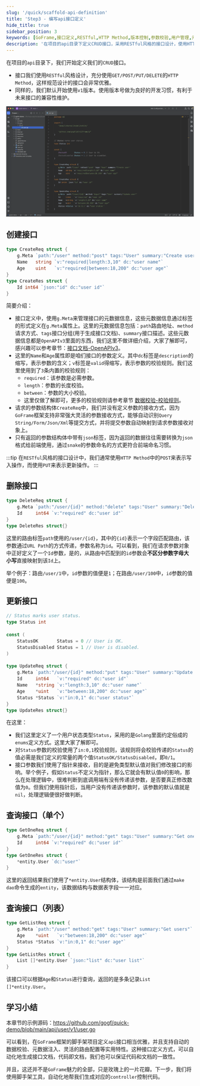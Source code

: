 ```yaml
---
slug: '/quick/scaffold-api-definition'
title: 'Step3 - 编写api接口定义'
hide_title: true
sidebar_position: 3
keywords: [GoFrame,接口定义,RESTful,HTTP Method,版本控制,参数校验,用户管理,元数据管理,数据返回,Golang]
description: '在项目的api目录下定义CRUD接口，采用RESTful风格的接口设计，使用HTTP Method来规范接口请求。接口定义中使用g.Meta管理元数据信息，包括路由地址、请求方式和接口描述。请求参数和返回数据结构体定义了详细的参数校验规则。接口版本控制上开始使用v1版本，以便维护未来的兼容性。接口参数采用灵活接收方式，满足接口请求的多样化需求。'
---
```


在项目的`api`目录下，我们开始定义我们的`CRUD`接口。
- 接口我们使用`RESTful`风格设计，充分使用`GET/POST/PUT/DELETE`的`HTTP Method`，这样规范设计的接口会非常优雅。
- 同样的，我们默认开始使用`v1`版本。使用版本号做为良好的开发习惯，有利于未来接口的兼容性维护。

![user api definition](QQ_1732094808338.png)

## 创建接口
```go title="api/user/v1/user.go"
type CreateReq struct {
    g.Meta `path:"/user" method:"post" tags:"User" summary:"Create user"`
    Name   string `v:"required|length:3,10" dc:"user name"`
    Age    uint   `v:"required|between:18,200" dc:"user age"`
}
type CreateRes struct {
    Id int64 `json:"id" dc:"user id"`
}
```
简要介绍：
- 接口定义中，使用`g.Meta`来管理接口的元数据信息，这些元数据信息通过标签的形式定义在`g.Meta`属性上。这里的元数据信息包括：`path`路由地址、`method`请求方式、`tags`接口分组(用于生成接口文档)、`summary`接口描述。这些元数据信息都是`OpenAPIv3`里面的东西，我们这里不做详细介绍，大家了解即可，感兴趣可以参考章节：[接口文档-OpenAPIv3](../../../docs/WEB服务开发/接口文档/接口文档-OpenAPIv3.md)。
- 这里的`Name`和`Age`属性即是咱们接口的参数定义。其中`dc`标签是`description`的缩写，表示参数的含义；`v`标签是`valid`得缩写，表示参数的校验规则。我们这里使用到了`3`条内置的校验规则：
  - `required`：该参数是必需参数。
  - `length`：参数的长度校验。
  - `between`：参数的大小校验。
  - 这里仅做了解即可，更多的校验规则请参考章节 [数据校验-校验规则](../../../docs/核心组件/数据校验/数据校验-校验规则.md)。
- 请求的参数结构体`CreateReq`中，我们并没有定义参数的接收方式，因为`GoFrame`框架支持非常强大灵活的参数接收方式，能够自动识别`Query String/Form/Json/Xml`等提交方式，并将提交参数自动映射到请求参数接收对象上。
- 只有返回的参数结构体中带有`json`标签，因为返回的数据往往需要转换为`json`格式给前端使用，通过`snake`的参数命名的方式更符合前端命名习惯。


:::tip
在`RESTful`风格的接口设计中，我们通常使用`HTTP Method`中的`POST`来表示写入操作，而使用`PUT`来表示更新操作。
:::

## 删除接口

```go title="api/user/v1/user.go"
type DeleteReq struct {
    g.Meta `path:"/user/{id}" method:"delete" tags:"User" summary:"Delete user"`
    Id     int64 `v:"required" dc:"user id"`
}
type DeleteRes struct{}
```

这里的路由标签`path`使用的`/user/{id}`，其中的`{id}`表示一个字段匹配路由，该参数通过`URL Path`的方式传递，参数名称为`id`。可以看到，我们在请求参数对象中正好定义了一个`Id`参数，是的，从路由中匹配到的`id`参数会**不区分参数字母大小写**直接映射到该`Id`上。

举个例子：路由`/user/1`中，`id`参数的值便是`1`；在路由`/user/100`中，`id`参数的值便是`100`。

## 更新接口

```go title="api/user/v1/user.go"
// Status marks user status.
type Status int

const (
    StatusOK       Status = 0 // User is OK.
    StatusDisabled Status = 1 // User is disabled.
)

type UpdateReq struct {
    g.Meta `path:"/user/{id}" method:"put" tags:"User" summary:"Update user"`
    Id     int64   `v:"required" dc:"user id"`
    Name   *string `v:"length:3,10" dc:"user name"`
    Age    *uint   `v:"between:18,200" dc:"user age"`
    Status *Status `v:"in:0,1" dc:"user status"`
}
type UpdateRes struct{}
```

在这里：
- 我们这里定义了一个用户状态类型`Status`，采用的是`Golang`里面约定俗成的`enums`定义方式。这里大家了解即可。
- 对`Status`参数的校验使用了`in:0,1`校验规则，该规则将会校验传递的`Status`的值必需是我们定义的常量的两个值`StatusOK/StatusDisabled`，即`0/1`。
- 接口参数我们使用了指针来接收，目的是避免类型默认值对我们修改接口的影响。举个例子，假如`Status`不定义为指针，那么它就会有默认值`0`的影响，那么在处理逻辑中，很难判断到底调用端有没有传递该参数，是否要真正修改数值为`0`。但我们使用指针后，当用户没有传递该参数时，该参数的默认值就是`nil`，处理逻辑便很好做判断。

## 查询接口（单个）

```go title="api/user/v1/user.go"
type GetOneReq struct {
    g.Meta `path:"/user/{id}" method:"get" tags:"User" summary:"Get one user"`
    Id     int64 `v:"required" dc:"user id"`
}
type GetOneRes struct {
    *entity.User `dc:"user"`
}
```

这里的返回结果我们使用了`*entity.User`结构体，该结构是前面我们通过`make dao`命令生成的`entity`，该数据结构与数据表字段一一对应。

## 查询接口（列表）

```go title="api/user/v1/user.go"
type GetListReq struct {
    g.Meta `path:"/user" method:"get" tags:"User" summary:"Get users"`
    Age    *uint   `v:"between:18,200" dc:"user age"`
    Status *Status `v:"in:0,1" dc:"user age"`
}
type GetListRes struct {
    List []*entity.User `json:"list" dc:"user list"`
}
```
该接口可以根据`Age`和`Status`进行查询，返回的是多条记录`List []*entity.User`。


## 学习小结

本章节的示例源码：https://github.com/gogf/quick-demo/blob/main/api/user/v1/user.go

可以看到，在`GoFrame`框架的脚手架项目定义`api`接口相当优雅，并且支持自动的数据校验、元数据注入、灵活的路由配置等实用特性。这种接口定义方式，可以自动化地生成接口文档，代码即文档，我们也可以保证代码和文档的一致性。

并且，这还并不是`GoFrame`魅力的全部，只是玫瑰上的一片花瓣。下一步，我们将使用脚手架工具，自动化地帮我们生成对应的`controller`控制代码。
